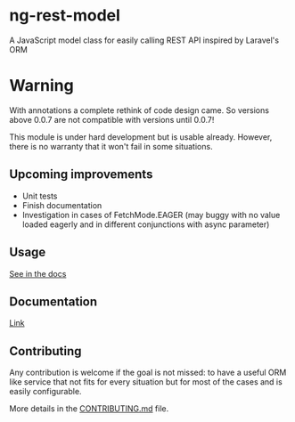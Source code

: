# ng-rest-model
A JavaScript model class for easily calling REST API inspired by Laravel's ORM

# Warning

With annotations a complete rethink of code design came. So versions above 0.0.7
are not compatible with versions until 0.0.7!

This module is under hard development but is usable already. However, there is no
warranty that it won't fail in some situations.

## Upcoming improvements

- Unit tests
- Finish documentation
- Investigation in cases of FetchMode.EAGER (may buggy with no value loaded eagerly
and in different conjunctions with async parameter)

## Usage

[See in the docs](docs/Usage.md)

## Documentation

[Link](docs/README.md)

## Contributing

Any contribution is welcome if the goal is not missed: to have a useful ORM
like service that not fits for every situation but for most of the cases and is
easily configurable.

More details in the [CONTRIBUTING.md](CONTRIBUTING.md) file.
